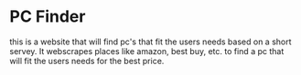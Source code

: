 # PC Finder

this is a website that will find pc's that fit the users needs based on a short servey. It webscrapes places like amazon, best buy, etc. to find a pc that will fit the users needs for the best price.
